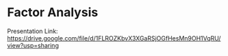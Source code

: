 # Factor Analysis
Presentation Link: https://drive.google.com/file/d/1FLROZKbvX3XGaRSjOGfHesMn9OH1VqRU/view?usp=sharing
